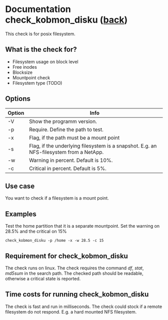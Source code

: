 # Documentation check_kobmon_disku ([back](00-A-documentation.md))

This check is for posix	filesystem.

## What is the check for?

* Filesystem usage on block level
* Free inodes
* Blocksize
* Mountpoint check
* Filesystem type (TODO)

## Options

| Option | Info |
|---|---|
| -V | Show the programm version. |
| -p |  Require. Define the path to test.|
| -x | Flag, if the path must be a mount point |
| -s | Flag, if the underlying filesystem is a snapshot. E.g. an NFS-filesystem from a NetApp.
| -w | Warning in percent. Default is 10%. |
| -c | Critical in percent. Default is 5%. |

## Use case

You want to check if a filesystem is a mount point.

## Examples

Test the home partition that it is a separate mountpoint. Set the warning on 28.5% and the critical on 15%

```
check_kobmon_disku -p /home -x -w 28.5 -c 15
```
## Requirement for check_kobmon_disku

The check runs on linux. The check requires the command *df*, *stat*, *md5sum* in the search path. The checked path should be readable, otherwise a critical state is reported.

## Time costs for running check_kobmon_disku

The check is fast and run in milliseconds. The check could stock if a remote filesystem do not respond. E.g. a hard mounted NFS filesystem.
